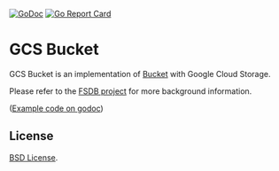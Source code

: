 [![GoDoc](https://godoc.org/github.com/fishy/gcsbucket?status.svg)](https://godoc.org/github.com/fishy/gcsbucket)
[![Go Report Card](https://goreportcard.com/badge/github.com/fishy/gcsbucket)](https://goreportcard.com/report/github.com/fishy/gcsbucket)

# GCS Bucket

GCS Bucket is an implementation of 
[Bucket](https://godoc.org/github.com/fishy/fsdb/bucket#Bucket)
with Google Cloud Storage.

Please refer to the [FSDB project](https://github.com/fishy/fsdb)
for more background information.

([Example code on godoc](https://godoc.org/github.com/fishy/gcsbucket#example-package))

## License

[BSD License](https://github.com/fishy/gcsbucket/blob/master/LICENSE).
